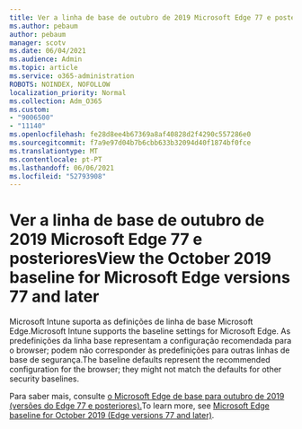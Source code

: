 ```yaml
---
title: Ver a linha de base de outubro de 2019 Microsoft Edge 77 e posteriores
ms.author: pebaum
author: pebaum
manager: scotv
ms.date: 06/04/2021
ms.audience: Admin
ms.topic: article
ms.service: o365-administration
ROBOTS: NOINDEX, NOFOLLOW
localization_priority: Normal
ms.collection: Adm_O365
ms.custom:
- "9006500"
- "11140"
ms.openlocfilehash: fe28d8ee4b67369a8af40828d2f4290c557286e0
ms.sourcegitcommit: f7a9e97d04b7b6cbb633b32094d40f1874bf0fce
ms.translationtype: MT
ms.contentlocale: pt-PT
ms.lasthandoff: 06/06/2021
ms.locfileid: "52793908"
---
```

# <a name="view-the-october-2019-baseline-for-microsoft-edge-versions-77-and-later"></a><span data-ttu-id="993e7-102">Ver a linha de base de outubro de 2019 Microsoft Edge 77 e posteriores</span><span class="sxs-lookup"><span data-stu-id="993e7-102">View the October 2019 baseline for Microsoft Edge versions 77 and later</span></span>

<span data-ttu-id="993e7-103">Microsoft Intune suporta as definições de linha de base Microsoft Edge.</span><span class="sxs-lookup"><span data-stu-id="993e7-103">Microsoft Intune supports the baseline settings for Microsoft Edge.</span></span> <span data-ttu-id="993e7-104">As predefinições da linha base representam a configuração recomendada para o browser; podem não corresponder às predefinições para outras linhas de base de segurança.</span><span class="sxs-lookup"><span data-stu-id="993e7-104">The baseline defaults represent the recommended configuration for the browser; they might not match the defaults for other security baselines.</span></span>

<span data-ttu-id="993e7-105">Para saber mais, consulte [o Microsoft Edge de base para outubro de 2019 (versões do Edge 77 e posteriores).](/mem/intune/protect/security-baseline-settings-edge?pivots=edge-october-2019)</span><span class="sxs-lookup"><span data-stu-id="993e7-105">To learn more, see [Microsoft Edge baseline for October 2019 (Edge versions 77 and later)](/mem/intune/protect/security-baseline-settings-edge?pivots=edge-october-2019).</span></span>